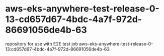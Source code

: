 # aws-eks-anywhere-test-release-0-13-cd657d67-4bdc-4a7f-972d-86691056de4b-63
repository for use with E2E test job aws-eks-anywhere-test-release-0-13:cd657d67-4bdc-4a7f-972d-86691056de4b-63

